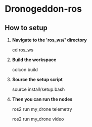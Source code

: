 # Dronogeddon-ros




## How to setup

1. **Navigate to the 'ros_ws/' directory**

	cd ros_ws

2. **Build the workspace**

	colcon build

3. **Source the setup script**

	source install/setup.bash

4. **Then you can run the nodes**

	ros2 run my_drone telemetry
	
	ros2 run my_drone video

